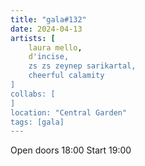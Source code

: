 ```yaml
---
title: "gala#132"
date: 2024-04-13
artists: [
	laura mello,
	d'incise,
	zs zs zeynep sarikartal,
  	cheerful calamity
]
collabs: [
]
location: "Central Garden"
tags: [gala]
---
```

Open doors 18:00
Start 19:00
